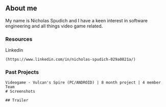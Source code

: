 ## About me

My name is Nicholas Spudich and I have a keen interest in software engineering and all things video game related. 

### Resources
Linkedin
```
(https://www.linkedin.com/in/nicholas-spudich-029a0821a/)
```

### Past Projects
```
Videogame - Vulcan's Spire (PC/ANDROID) | 8 month project | 4 member Team
# Screenshots

## Trailer

```

